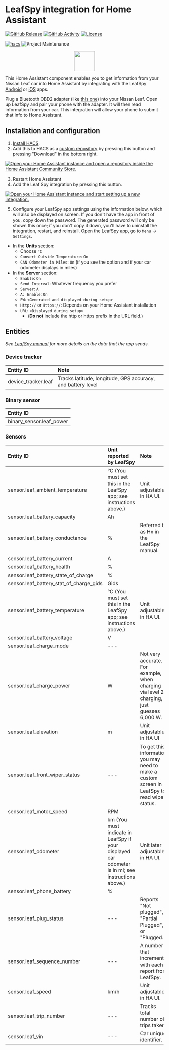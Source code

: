 # LeafSpy integration for Home Assistant

[![GitHub Release][releases-shield]][releases]
[![GitHub Activity][commits-shield]][commits]
[![License][license-shield]](LICENSE)

[![hacs][hacsbadge]][hacs]
![Project Maintenance][maintenance-shield]

<p align="center"><img src="leafspy.png" width="64"></p>

This Home Assistant component enables you to get information from your Nissan Leaf car into Home Assistant by integrating with the LeafSpy [Android](https://play.google.com/store/apps/details?id=com.Turbo3.Leaf_Spy_Pro&hl=en_US) or [iOS](https://apps.apple.com/us/app/leafspy-pro/id967376861) apps.

Plug a Bluetooth OBD2 adapter (like [this one](https://www.amazon.com/gp/product/B0755N61PW/ref=ppx_yo_dt_b_search_asin_title?ie=UTF8&psc=1)) into your Nissan Leaf. Open up LeafSpy and pair your phone with the adapter. It will then read information from your car. This integration will allow your phone to submit that info to Home Assistant.

## Installation and configuration

1. [Install HACS](https://www.hacs.xyz/docs/use/configuration/basic/).
2. Add this to HACS as a [custom repository](https://hacs.xyz/docs/faq/custom_repositories/) by pressing this button and pressing "Download" in the bottom right.

[![Open your Home Assistant instance and open a repository inside the Home Assistant Community Store.](https://my.home-assistant.io/badges/hacs_repository.svg)](https://my.home-assistant.io/redirect/hacs_repository/?owner=jesserockz&repository=ha-leafspy&category=integration)

3. Restart Home Assistant
4. Add the Leaf Spy integration by pressing this button.

[![Open your Home Assistant instance and start setting up a new integration.](https://my.home-assistant.io/badges/config_flow_start.svg)](https://my.home-assistant.io/redirect/config_flow_start/?domain=leafspy)
  
5. Configure your LeafSpy app settings using the information below, which will also be displayed on screen. If you don't have the app in front of you, copy down the password. The generated password will only be shown this once; if you don't copy it down, you'll have to uninstall the integration, restart, and reinstall. Open the LeafSpy app, go to `Menu` -> `Settings`.
- In the **Units** section:
  - Choose `°C`
  - `Convert Outside Temperature`: `On`
  - `CAN Odometer in Miles`: `On` (if you see the option and if your car odometer displays in miles)
- In the **Server** section:
  - `Enable`: `On`
  - `Send Interval`: Whatever frequency you prefer
  - `Server`: `A`
  - `A: Enable`: `On`
  - `PW`: `<Generated and displayed during setup>`
  - `Http://` or `Https://`: Depends on your Home Assistant installation
  - `URL`: `<Displayed during setup>`
    - (**Do not** include the http or https prefix in the URL field.)

## Entities
_See [LeafSpy manual](https://leafspy.com/wp-content/uploads/2024/04/LeafSpy-Help-1.5.0.pdf#page=70) for more details on the data that the app sends._

### Device tracker
| Entity ID | Note |
| :-- | :-- |
| device_tracker.leaf | Tracks latitude, longitude, GPS accuracy, and battery level |

### Binary sensor
| Entity ID |
| :-- |
| binary_sensor.leaf_power |

### Sensors
| Entity ID | Unit reported by LeafSpy | Note |
| :-- | :-- | :-- |
| sensor.leaf_ambient_temperature | °C (You must set this in the LeafSpy app; see instructions above.) | Unit adjustable in HA UI. |
| sensor.leaf_battery_capacity | Ah | |
| sensor.leaf_battery_conductance | % | Referred to as Hx in the LeafSpy manual. |
| sensor.leaf_battery_current | A | |
| sensor.leaf_battery_health | % | | 
| sensor.leaf_battery_state_of_charge | % | |
| sensor.leaf_battery_stat_of_charge_gids |  Gids | |
| sensor.leaf_battery_temperature | °C (You must set this in the LeafSpy app; see instructions above.) | Unit adjustable in HA UI. |
| sensor.leaf_battery_voltage | V | |
| sensor.leaf_charge_mode | --- | |
| sensor.leaf_charge_power | W | Not very accurate. For example, when charging via level 2 charging, it just guesses 6,000 W. |
| sensor.leaf_elevation | m | Unit adjustable in HA UI |
| sensor.leaf_front_wiper_status | --- | To get this information you may need to make a custom screen in LeafSpy to read wiper status. |
| sensor.leaf_motor_speed | RPM | |
| sensor.leaf_odometer | km (You must indicate in LeafSpy if your displayed car odometer is in mi; see instructions above.) | Unit later adjustable in HA UI. |
| sensor.leaf_phone_battery | % | |
| sensor.leaf_plug_status | --- | Reports "Not plugged", "Partial Plugged", or "Plugged." |
| sensor.leaf_sequence_number | --- | A number that increments with each report from LeafSpy. |
| sensor.leaf_speed | km/h | Unit adjustable in HA UI. |
| sensor.leaf_trip_number | --- | Tracks total number of trips taken. |
| sensor.leaf_vin | ---  | Car unique identifier. | 


[commits-shield]: https://img.shields.io/github/commit-activity/y/jesserockz/ha-leafspy.svg?style=for-the-badge
[commits]: https://github.com/jesserockz/ha-leafspy/commits/main
[hacs]: https://github.com/custom-components/hacs
[hacsbadge]: https://img.shields.io/badge/HACS-Custom-orange.svg?style=for-the-badge
[license-shield]: https://img.shields.io/github/license/jesserockz/ha-leafspy.svg?style=for-the-badge
[maintenance-shield]: https://img.shields.io/badge/maintainer-Will%20Adler%20%40wtadler-blue.svg?style=for-the-badge
[releases-shield]: https://img.shields.io/github/release/jesserockz/ha-leafspy.svg?style=for-the-badge
[releases]: https://github.com/jesserockz/ha-leafspy/releases
